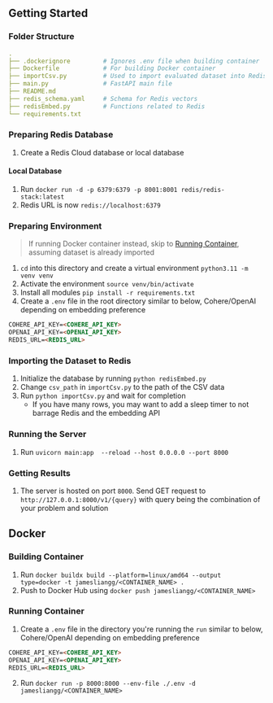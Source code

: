 ## Getting Started
### Folder Structure
```yaml
.
├── .dockerignore         # Ignores .env file when building container
├── Dockerfile            # For building Docker container
├── importCsv.py          # Used to import evaluated dataset into Redis Vector Database
├── main.py               # FastAPI main file
├── README.md
├── redis_schema.yaml     # Schema for Redis vectors
├── redisEmbed.py         # Functions related to Redis
└── requirements.txt
```
### Preparing Redis Database
1. Create a Redis Cloud database or local database
#### Local Database
1. Run `docker run -d -p 6379:6379 -p 8001:8001 redis/redis-stack:latest`
2. Redis URL is now `redis://localhost:6379`
### Preparing Environment
> If running Docker container instead, skip to [Running Container](#running-container), assuming dataset is already imported
1. `cd` into this directory and create a virtual environment `python3.11 -m venv venv`
2. Activate the environment `source venv/bin/activate`
3. Install all modules `pip install -r requirements.txt`
4. Create a `.env` file in the root directory similar to below, Cohere/OpenAI depending on embedding preference
```markdown
COHERE_API_KEY=<COHERE_API_KEY>
OPENAI_API_KEY=<OPENAI_API_KEY>
REDIS_URL=<REDIS_URL>
```
### Importing the Dataset to Redis
1. Initialize the database by running `python redisEmbed.py`
2. Change `csv_path` in `importCsv.py` to the path of the CSV data
3. Run `python importCsv.py` and wait for completion
   - If you have many rows, you may want to add a sleep timer to not barrage Redis and the embedding API
### Running the Server
1. Run `uvicorn main:app  --reload --host 0.0.0.0 --port 8000`
### Getting Results
1. The server is hosted on port `8000`. Send GET request to `http://127.0.0.1:8000/v1/{query}` with query being the combination of your problem and solution
## Docker
### Building Container
1. Run `docker buildx build --platform=linux/amd64 --output type=docker -t jamesliangg/<CONTAINER_NAME> .`
2. Push to Docker Hub using `docker push jamesliangg/<CONTAINER_NAME>`
### Running Container
1. Create a `.env` file in the directory you're running the `run` similar to below, Cohere/OpenAI depending on embedding preference
```markdown
COHERE_API_KEY=<COHERE_API_KEY>
OPENAI_API_KEY=<OPENAI_API_KEY>
REDIS_URL=<REDIS_URL>
```
2. Run `docker run -p 8000:8000 --env-file ./.env -d jamesliangg/<CONTAINER_NAME>`